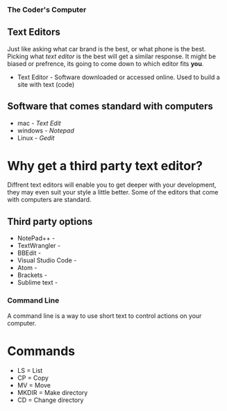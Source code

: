 ### The Coder's Computer

## Text Editors

Just like asking what car brand is the best, or what phone is the best. 
Picking what *text editor* is the best will get a similar response. It might
be biased or prefrence, its going to come down to which editor fits **you**.

- Text Editor - Software downloaded or accessed online. Used to build a site with text (code)

## Software that comes standard with computers
- mac - *Text Edit*
- windows - *Notepad*
- Linux - *Gedit*

# Why get a third party text editor?
Diffrent text editors will enable you to get deeper with your development,
they may even suit your style a little better. Some of the editors that come with
computers are standard.

## Third party options
- NotePad++ -
- TextWrangler -
- BBEdit -
- Visual Studio Code -
- Atom -
- Brackets -
- Sublime text -

### Command Line
A command line is a way to use short text to control actions on your computer.

# Commands
- LS = List
- CP = Copy
- MV = Move
- MKDIR = Make directory
- CD = Change directory
